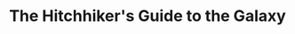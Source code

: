 ---
title: "The Hitchhiker's Guide to the Galaxy"
description: "Don't Panic! Saya baru membacakan buku ini 42 tahun sejak buku ini pertama kali diterbitkan dan masih tertawa terpingkal-pingkal dengan humor dan komedi di dalamnya. Penuh dengan guyonan comic kering khas Inggris, Douglas Adams membawa pembacanya ke dalam petualangan alien, manusia bumi, dan peran tikus dalam menjawab pertanyaan paling penting dalam sejarah kosmos. Membaca buku ini mirip dengan Roller coaster komedi."
cover: "images/reading/the-hitchhiker-guide.jpeg"
publishDate: 2020-08-14
authors: "Douglas Adam"
---